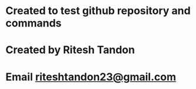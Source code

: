 # Created to test github repository and commands
# Created by Ritesh Tandon
# Email riteshtandon23@gmail.com

